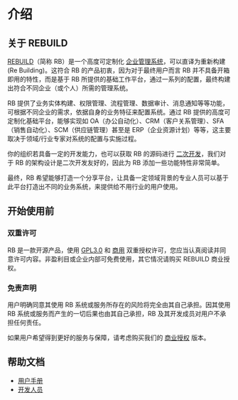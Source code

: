 # 介绍

## 关于 REBUILD

[REBUILD](https://getrebuild.com/)（简称 RB）是一个高度可定制化 [企业管理系统](https://baike.baidu.com/item/企业管理系统)，可以直译为重新构建(Re Building)。这符合 RB 的产品初衷，因为对于最终用户而言 RB 并不具备开箱即用的特性，而是基于 RB 所提供的基础工作平台，通过一系列的配置，最终构建出符合不同企业（或个人）所需的管理系统。

RB 提供了业务实体构建、权限管理、流程管理、数据审计、消息通知等等功能，可根据不同企业的需求，依据自身的业务特征来配置系统。通过 RB 提供的高度可定制化基础平台，能够实现如 OA（办公自动化）、CRM（客户关系管理）、SFA（销售自动化）、SCM（供应链管理）甚至是 ERP（企业资源计划）等等，这主要取决于领域/行业专家对系统的配置与实施过程。

你的组织若具备一定的开发能力，也可以获取 RB 的源码进行 [二次开发](dev/index)，我们对于 RB 的架构设计是二次开发友好的，因此为 RB 添加一些功能特性非常简单。

最终，RB 希望能够打造一个分享平台，让具备一定领域背景的专业人员可以基于此平台打造出不同的业务系统，来提供给不用行业的用户使用。


## 开始使用前

### 双重许可

RB 是一款开源产品，使用 [GPL3.0](https://raw.githubusercontent.com/getrebuild/rebuild/master/LICENSE) 和 [商用](https://raw.githubusercontent.com/getrebuild/rebuild/master/COMMERCIAL) 双重授权许可，您应当认真阅读并同意许可内容。非盈利目或企业内部可免费使用，其它情况请购买 REBUILD 商业授权。


### 免责声明

用户明确同意其使用 RB 系统或服务所存在的风险将完全由其自己承担。因其使用 RB 系统或服务而产生的一切后果也由其自己承担，RB 及其开发成员对用户不承担任何责任。

如果用户希望得到更好的服务与保障，请考虑购买我们的 [商业授权](https://getrebuild.com/#pricing-plans) 版本。


## 帮助文档

* [用户手册](manual/basic)
* [开发人员](dev/index)

